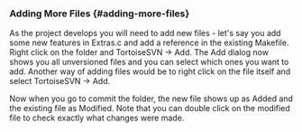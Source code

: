 ### Adding More Files {#adding-more-files}

As the project develops you will need to add new files - let&#039;s say you add some new features in Extras.c and add a reference in the existing Makefile. Right click on the folder and TortoiseSVN → Add. The Add dialog now shows you all unversioned files and you can select which ones you want to add. Another way of adding files would be to right click on the file itself and select TortoiseSVN → Add.

Now when you go to commit the folder, the new file shows up as Added and the existing file as Modified. Note that you can double click on the modified file to check exactly what changes were made.